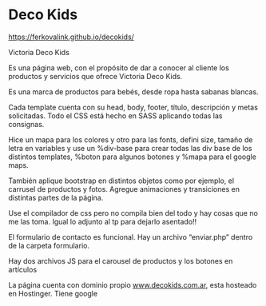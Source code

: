 # Deco Kids

https://ferkovalink.github.io/decokids/

Victoria Deco Kids

Es una página web, con el propósito de dar a conocer al cliente los productos y servicios que ofrece Victoria Deco Kids.

Es una marca de productos para bebés, desde ropa hasta sabanas blancas.

Cada template cuenta con su head, body,  footer, título, descripción y metas solicitadas. Todo el CSS está hecho en SASS aplicando todas las consignas.

Hice un mapa para los colores y otro para las fonts, defini size, tamaño de letra en variables y use un %div-base para crear todas las div base de los distintos templates, %boton para algunos botones y %mapa para el google maps.

También aplique bootstrap en distintos objetos como por ejemplo, el carrusel de productos y fotos. Agregue animaciones y transiciones en distintas partes de la página.

Use el compilador de css pero no compila bien del todo y hay cosas que no me las toma. Igual lo adjunto al tp para dejarlo asentado!!

El formulario de contacto es funcional. Hay un archivo “enviar.php” dentro de la carpeta formulario.

Hay dos archivos JS para el carousel de productos y los botones en artículos

La página cuenta con dominio propio www.decokids.com.ar, esta hosteado en Hostinger. Tiene google 

